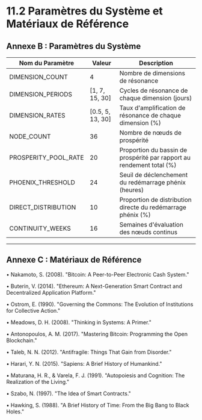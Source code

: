 # 11.2 Paramètres du Système et Matériaux de Référence

## Annexe B : Paramètres du Système

| Nom du Paramètre | Valeur | Description |
|---------|------|------|
| DIMENSION_COUNT | 4 | Nombre de dimensions de résonance |
| DIMENSION_PERIODS | [1, 7, 15, 30] | Cycles de résonance de chaque dimension (jours) |
| DIMENSION_RATES | [0.5, 5, 13, 30] | Taux d'amplification de résonance de chaque dimension (%) |
| NODE_COUNT | 36 | Nombre de nœuds de prospérité |
| PROSPERITY_POOL_RATE | 20 | Proportion du bassin de prospérité par rapport au rendement total (%) |
| PHOENIX_THRESHOLD | 24 | Seuil de déclenchement du redémarrage phénix (heures) |
| DIRECT_DISTRIBUTION | 10 | Proportion de distribution directe du redémarrage phénix (%) |
| CONTINUITY_WEEKS | 16 | Semaines d'évaluation des nœuds continus |

---

## Annexe C : Matériaux de Référence

• Nakamoto, S. (2008). "Bitcoin: A Peer-to-Peer Electronic Cash System."

• Buterin, V. (2014). "Ethereum: A Next-Generation Smart Contract and Decentralized Application Platform."

• Ostrom, E. (1990). "Governing the Commons: The Evolution of Institutions for Collective Action."

• Meadows, D. H. (2008). "Thinking in Systems: A Primer."

• Antonopoulos, A. M. (2017). "Mastering Bitcoin: Programming the Open Blockchain."

• Taleb, N. N. (2012). "Antifragile: Things That Gain from Disorder."

• Harari, Y. N. (2015). "Sapiens: A Brief History of Humankind."

• Maturana, H. R., & Varela, F. J. (1991). "Autopoiesis and Cognition: The Realization of the Living."

• Szabo, N. (1997). "The Idea of Smart Contracts."

• Hawking, S. (1988). "A Brief History of Time: From the Big Bang to Black Holes."